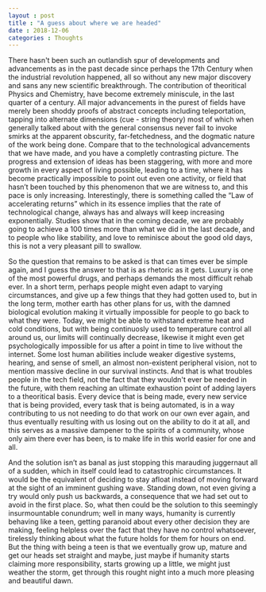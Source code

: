 ```yaml
---
layout : post
title : "A guess about where we are headed"
date : 2018-12-06
categories : Thoughts
---
```


There hasn't been such an outlandish spur of developments and advancements as in the past decade since perhaps the 17th Century when the industrial revolution happened, all so without any new major discovery and sans any new scientific breakthrough. The contribution of theoritical Physics and Chemistry, have become  extremely miniscule, in the last quarter of a century. All major advancements in the purest of fields have merely been shoddy proofs of abstract concepts including teleportation, tapping into alternate dimensions (cue - string theory) most of which when generally talked about with the general consensus never fail to invoke smirks at the apparent obscurity, far-fetchedness, and the dogmatic nature of the work being done. Compare that to the technological advancements that we have made, and you have a completly contrasting picture. The progress and extension of ideas has been staggering, with more and more growth in every aspect of living possible, leading to a time, where it has become practically impossible to point out even one activity, or field that hasn’t been 
touched by this phenomenon that we are witness to, and this pace is only increasing. Interestingly, there is something called the “Law of accelerating returns” which in its essence implies that the rate of technological change, always has and always will keep increasing exponentially. Studies show that in the coming decade, we are probably going to achieve a 100 times more than what we did in the last decade, and to people who like stability, and love to reminisce about the good old days, this is 
not a very pleasant pill to swallow. 


So the question that remains to be asked is that can times ever be simple again, and I guess the answer to that is as rhetoric as it gets. Luxury is one of the most powerful drugs, and perhaps demands the most difficult rehab ever. In a short term, perhaps people might even adapt to varying circumstances, and give up a few things that they had gotten used to, but in the long term, mother earth has other plans for us, with the damned biological evolution making it virtually impossible for people to go back to what they were. Today, we might be able to withstand extreme heat and cold conditions, but with being continuosly used to temperature control all around us, our limits will continually decrease, likewise it might even get psychologically impossible for us after a point in time to live without the internet. Some lost human abilities include weaker digestive systems, hearing, and sense of smell, an almost non-existent peripheral vision, not to mention massive decline in our survival instincts. And that is what troubles people in the tech field, not the fact that they wouldn't ever be needed in the future, with them reaching an ultimate exhaustion point of adding layers to a theoritical basis. Every 
device that is being made, every new service that is being provided, every task that is being automated, is in a way contributing to us not needing to do that work on our own ever again, and thus eventually resulting with us losing out on the ability to do it at all, and this serves as a massive dampener to the spirits of a community, whose only aim there ever has 
been, is to make life in this world easier for one and all. 


And the solution isn’t as banal as just stopping this marauding juggernaut all of a sudden, which in itself could lead to catastrophic circumstances. It would be the equivalent of deciding to stay afloat instead of moving forward at the sight of an imminent gushing wave. Standing down, not even giving a try would only push us backwards, a consequence that we had set out to avoid in the first place. So, what then could be the solution to this seemingly insurmountable conundrum; well in many ways, humanity is currently behaving like a teen, getting paranoid about every other decision they are making, feeling 
helpless over the fact that they have no control whatsoever, tirelessly thinking about what the future holds for them for hours on end. But the thing with being a teen is that we eventually grow up, mature and get our heads set straight and maybe, just maybe if humanity starts claiming more responsibility, starts growing up a little, we might just weather the storm, get through this rought night into a much more pleasing and beautiful dawn. 